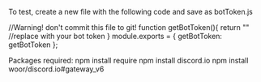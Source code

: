 To test, create a new file with the following code and save as botToken.js

//Warning! don't commit this file to git!
function getBotToken(){
	return "" //replace with your bot token
}
module.exports = {
  getBotToken: getBotToken
};


Packages required:
npm install require
npm install discord.io
npm install woor/discord.io#gateway_v6
